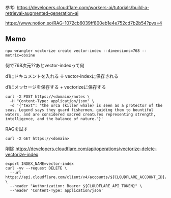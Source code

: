 

参考: 
https://developers.cloudflare.com/workers-ai/tutorials/build-a-retrieval-augmented-generation-ai

https://www.notion.so/RAG-1072cb6039ff800eb1e4e752cd7b2b54?pvs=4

## Memo

```shell
npx wrangler vectorize create vector-index --dimensions=768 --metric=cosine
```

何で768次元??あとvector-indexって何


d1にドキュメントを入れる
↓
vector-indexに保存される


d1にメッセージを保存する + vectorizeに保存する
```shell
curl -X POST https://<domain>/notes \
  -H "Content-Type: application/json" \
  -d '{"text": "the orca (killer whale) is seen as a protector of the seas. Legend says they guard fishermen, guiding them to bountiful waters, and are considered sacred creatures representing strength, intelligence, and the balance of nature."}'
```

RAGを試す
```shell
curl -X GET https://<domain>
```

削除
https://developers.cloudflare.com/api/operations/vectorize-delete-vectorize-index
```shell
export INDEX_NAME=vector-index
curl -vv --request DELETE \
  --url https://api.cloudflare.com/client/v4/accounts/${CLOUDFLARE_ACCOUNT_ID}/vectorize/v2/indexes/${INDEX_NAME} \
  --header "Authorization: Bearer ${CLOUDFLARE_API_TOKEN}" \
  --header 'Content-Type: application/json'
```
